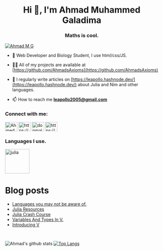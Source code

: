 <h1 align="center">Hi 👋, I'm Ahmad Muhammed Galadima</h1>
<h3 align="center">Maths is cool.</h3>

<p align="left"> <a href="https://twitter.com/AhmadsAxioms" target="blank"><img src="https://img.shields.io/twitter/follow/AhmadsAxioms?logo=twitter&style=for-the-badge" alt="Ahmad M G"/></a>
</p>

- 🌱 Web Developer and Biology Student, I use html/css/JS.

- 👨‍💻 All of my projects are available at [https://github.com/AhmadsAxioms](https://github.com/AhmadsAxioms)

- 📝 I regularly write articles on [https://leapollo.hashnode.dev/](https://leapollo.hashnode.dev/) about Julia and Nim and other languages.

- 📫 How to reach me **leapollo2005@gmail.com**


<h3 align="left">Connect with me:</h3>
<p align="left">
<a href="https://twitter.com/AhmadsAxioms" target="blank"><img align="center" src="https://cdn.jsdelivr.net/npm/simple-icons@3.0.1/icons/twitter.svg" alt="AhmedsAxioms" height="30" width="40" /></a>
<a href="https://linkedin.com/in/https://www.linkedin.com/in/ahmed-muhammed-galadima-951b9b202/" target="blank"><img align="center" src="https://cdn.jsdelivr.net/npm/simple-icons@3.0.1/icons/linkedin.svg" alt="https://www.linkedin.com/in/ahmed-muhammed-galadima-951b9b202/" height="30" width="40" /></a>
<a href="https://instagram.com/donmalaga_200" target="blank"><img align="center" src="https://cdn.jsdelivr.net/npm/simple-icons@3.0.1/icons/instagram.svg" alt="donmalaga_200" height="30" width="40" /></a>
<a href="https://www.youtube.com/c/https://www.youtube.com/channel/uczh4ruxuqwoaeonqdqnvuyw" target="blank"><img align="center" src="https://cdn.jsdelivr.net/npm/simple-icons@3.0.1/icons/youtube.svg" alt="https://www.youtube.com/channel/uczh4ruxuqwoaeonqdqnvuyw" height="30" width="40" /></a>
</p>


<h3 align="left">Languages I use.</h3>
<p>
 <a href="nim-lang.org"><img src="https://nim-lang.org/assets/img/logo.svg" width="80" height="80" alt="julia" /></a>
</p>


# Blog posts
<!-- BLOG-POST-LIST:START -->
- [Languages you may not be aware of.](https://leapollo.hashnode.dev/languages-you-may-not-be-aware-of)
- [Julia Resources](https://leapollo.hashnode.dev/julia-resources)
- [Julia Crash Course](https://leapollo.hashnode.dev/julia-crash-course)
- [Variables And Types In V.](https://leapollo.hashnode.dev/variables-and-types-in-v)
- [Introducing V](https://leapollo.hashnode.dev/introducing-v)
<!-- BLOG-POST-LIST:END -->

<br>


![Ahmad's github stats](https://github-readme-stats.vercel.app/api?username=AhmadsAxioms&theme=tokyonight&show_icons=true&layout=demo)
[![Top Langs](https://github-readme-stats.vercel.app/api/top-langs/?username=AhmadsAxioms&hide=html,css,Vimscript,javascript&exclude_repo=NConfig,SimpleMailSender,MLH_challenge,Website,XMoconfig&theme=tokyonight)](https://github.com/AhmedsAxioms/github-readme-stats)



